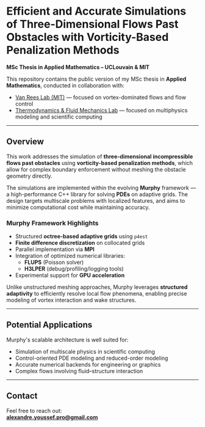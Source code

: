 # Efficient and Accurate Simulations of Three-Dimensional Flows Past Obstacles with Vorticity-Based Penalization Methods  
**MSc Thesis in Applied Mathematics – UCLouvain & MIT**

This repository contains the public version of my MSc thesis in **Applied Mathematics**, conducted in collaboration with:

- [Van Rees Lab (MIT)](https://vanreeslab.mit.edu) — focused on vortex-dominated flows and flow control  
- [Thermodynamics & Fluid Mechanics Lab](https://uclouvain.be/en/research-institutes/immc/thermodynamics-and-fluid-mechanics) — focused on multiphysics modeling and scientific computing

---

## Overview

This work addresses the simulation of **three-dimensional incompressible flows past obstacles** using **vorticity-based penalization methods**, which allow for complex boundary enforcement without meshing the obstacle geometry directly.

The simulations are implemented within the evolving **Murphy** framework — a high-performance C++ library for solving **PDEs** on adaptive grids. The design targets multiscale problems with localized features, and aims to minimize computational cost while maintaining accuracy.

### Murphy Framework Highlights

- Structured **octree-based adaptive grids** using `p4est`
- **Finite difference discretization** on collocated grids
- Parallel implementation via **MPI**
- Integration of optimized numerical libraries:
  - **FLUPS** (Poisson solver)
  - **H3LPER** (debug/profiling/logging tools)
- Experimental support for **GPU acceleration**

Unlike unstructured meshing approaches, Murphy leverages **structured adaptivity** to efficiently resolve local flow phenomena, enabling precise modeling of vortex interaction and wake structures.

---

## Potential Applications

Murphy's scalable architecture is well suited for:

- Simulation of multiscale physics in scientific computing  
- Control-oriented PDE modeling and reduced-order modeling  
- Accurate numerical backends for engineering or graphics  
- Complex flows involving fluid–structure interaction

---

## Contact

Feel free to reach out:  
**alexandre.youssef.pro@gmail.com**
